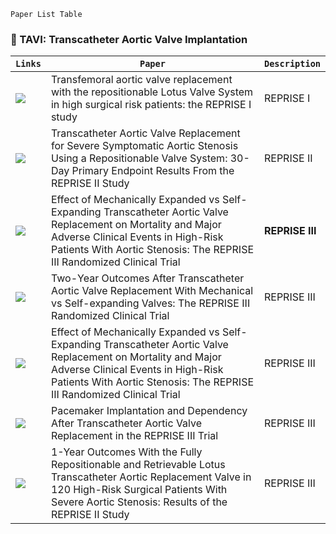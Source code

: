 
`Paper List Table`
  <br />

### 🦒 TAVI: Transcatheter Aortic Valve Implantation

| `Links`     | `Paper`                   | `Description`                  |
|--------------------|-------------------------------|---------------|
|<a href="https://eurointervention.pcronline.com/article/transfemoral-aortic-valve-replacement-with-the-repositionable-lotus-valve-system-in-high-surgical-risk-patients-the-reprise-i-study"><img src="https://img.shields.io/badge/Paper-blue"/></a> |Transfemoral aortic valve replacement with the repositionable Lotus Valve System in high surgical risk patients: the REPRISE I study | REPRISE I |
|<a href="https://www.jacc.org/doi/abs/10.1016/j.jacc.2014.05.067"><img src="https://img.shields.io/badge/Paper-blue"/></a>      |Transcatheter Aortic Valve Replacement for Severe Symptomatic Aortic Stenosis Using a Repositionable Valve System: 30-Day Primary Endpoint Results From the REPRISE II Study | REPRISE II|
|<a href="https://pubmed.ncbi.nlm.nih.gov/29297076/"><img src="https://img.shields.io/badge/Paper-blue"/></a>     |Effect of Mechanically Expanded vs Self-Expanding Transcatheter Aortic Valve Replacement on Mortality and Major Adverse Clinical Events in High-Risk Patients With Aortic Stenosis: The REPRISE III Randomized Clinical Trial | **REPRISE III** |
|<a href="https://jamanetwork.com/journals/jamacardiology/article-abstract/2725867"><img src="https://img.shields.io/badge/Paper-blue"/></a>     |Two-Year Outcomes After Transcatheter Aortic Valve Replacement With Mechanical vs Self-expanding Valves: The REPRISE III Randomized Clinical Trial  |REPRISE III |
|<a href="https://jamanetwork.com/journals/jama/article-abstract/2667721"><img src="https://img.shields.io/badge/Paper-blue"/></a>   |Effect of Mechanically Expanded vs Self-Expanding Transcatheter Aortic Valve Replacement on Mortality and Major Adverse Clinical Events in High-Risk Patients With Aortic Stenosis: The REPRISE III Randomized Clinical Trial |REPRISE III |
|<a href="https://www.ahajournals.org/doi/full/10.1161/JAHA.119.012594"><img src="https://img.shields.io/badge/Paper-blue"/></a>     |Pacemaker Implantation and Dependency After Transcatheter Aortic Valve Replacement in the REPRISE III Trial |REPRISE III |
|<a href="https://www.jacc.org/doi/abs/10.1016/j.jacc.2014.05.067"><img src="https://img.shields.io/badge/Paper-blue"/></a> |1-Year Outcomes With the Fully Repositionable and Retrievable Lotus Transcatheter Aortic Replacement Valve in 120 High-Risk Surgical Patients With Severe Aortic Stenosis: Results of the REPRISE II Study |REPRISE III |


        





